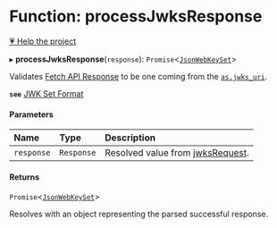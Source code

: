 # Function: processJwksResponse

[💗 Help the project](https://github.com/sponsors/panva)

▸ **processJwksResponse**(`response`): `Promise`<[`JsonWebKeySet`](../interfaces/JsonWebKeySet.md)\>

Validates
[Fetch API Response](https://developer.mozilla.org/en-US/docs/Web/API/Response)
to be one coming from the
[`as.jwks_uri`](../interfaces/AuthorizationServer.md#jwks_uri).

**`see`** [JWK Set Format](https://www.rfc-editor.org/rfc/rfc7517.html#section-5)

#### Parameters

| Name | Type | Description |
| :------ | :------ | :------ |
| `response` | `Response` | Resolved value from [jwksRequest](jwksRequest.md). |

#### Returns

`Promise`<[`JsonWebKeySet`](../interfaces/JsonWebKeySet.md)\>

Resolves with an object representing the parsed successful response.
